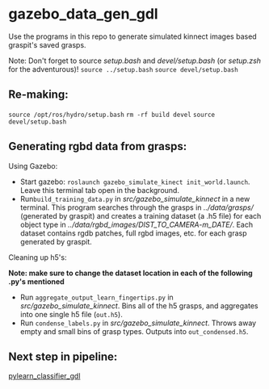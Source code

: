 # gazebo_data_gen_gdl

Use the programs in this repo to generate simulated kinnect images based graspit's saved grasps.

Note: Don't forget to source _setup.bash_ and _devel/setup.bash_ (or _setup.zsh_ for the adventurous)!
```source ../setup.bash``` 
```source devel/setup.bash```

## Re-making: 
```source /opt/ros/hydro/setup.bash```
```rm -rf build devel```
```source devel/setup.bash```

## Generating rgbd data from grasps: 
Using Gazebo:
* Start gazebo: ```roslaunch gazebo_simulate_kinect init_world.launch```. Leave this terminal tab open in the background.
* Run```build_training_data.py``` in *src/gazebo_simulate_kinnect* in a new terminal. This program searches through   the grasps in *../data/grasps/* (generated by graspit) and creates a training dataset (a .h5 file) for each object type in *../data/rgbd_images/DIST_TO_CAMERA-m_DATE/*. Each dataset contains rgdb patches, full rgbd images, etc. for each grasp generated by graspit. 

Cleaning up h5's:

__Note: make sure to change the dataset location in each of the following .py's mentioned__

* Run ```aggregate_output_learn_fingertips.py``` in *src/gazebo_simulate_kinnect*.  Bins all of the h5 grasps, and aggregates into one single h5 file (```out.h5```).
* Run ```condense_labels.py``` in *src/gazebo_simulate_kinnect*. Throws away empty and small bins of grasp types. Outputs into ```out_condensed.h5```.

## Next step in pipeline:
[pylearn_classifier_gdl](https://github.com/CURG/pylearn_classifier_gdl)

